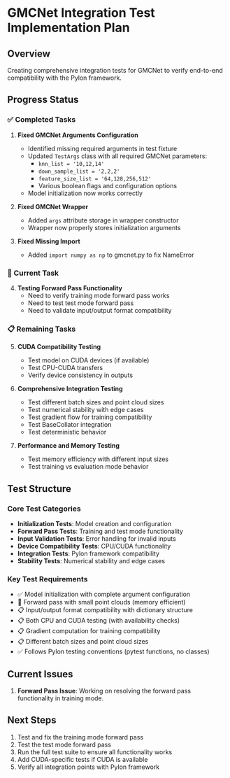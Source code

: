 # GMCNet Integration Test Implementation Plan

## Overview
Creating comprehensive integration tests for GMCNet to verify end-to-end compatibility with the Pylon framework.

## Progress Status

### ✅ Completed Tasks

1. **Fixed GMCNet Arguments Configuration**
   - Identified missing required arguments in test fixture
   - Updated `TestArgs` class with all required GMCNet parameters:
     - `knn_list = '10,12,14'`
     - `down_sample_list = '2,2,2'`
     - `feature_size_list = '64,128,256,512'`
     - Various boolean flags and configuration options
   - Model initialization now works correctly

2. **Fixed GMCNet Wrapper**
   - Added `args` attribute storage in wrapper constructor
   - Wrapper now properly stores initialization arguments

3. **Fixed Missing Import**
   - Added `import numpy as np` to gmcnet.py to fix NameError

### 🔄 Current Task

4. **Testing Forward Pass Functionality**
   - Need to verify training mode forward pass works
   - Need to test test mode forward pass
   - Need to validate input/output format compatibility

### 📋 Remaining Tasks

5. **CUDA Compatibility Testing**
   - Test model on CUDA devices (if available)
   - Test CPU-CUDA transfers
   - Verify device consistency in outputs

6. **Comprehensive Integration Testing**
   - Test different batch sizes and point cloud sizes
   - Test numerical stability with edge cases
   - Test gradient flow for training compatibility
   - Test BaseCollator integration
   - Test deterministic behavior

7. **Performance and Memory Testing**
   - Test memory efficiency with different input sizes
   - Test training vs evaluation mode behavior

## Test Structure

### Core Test Categories
- **Initialization Tests**: Model creation and configuration
- **Forward Pass Tests**: Training and test mode functionality
- **Input Validation Tests**: Error handling for invalid inputs
- **Device Compatibility Tests**: CPU/CUDA functionality
- **Integration Tests**: Pylon framework compatibility
- **Stability Tests**: Numerical stability and edge cases

### Key Test Requirements
- ✅ Model initialization with complete argument configuration
- 🔄 Forward pass with small point clouds (memory efficient)
- 📋 Input/output format compatibility with dictionary structure
- 📋 Both CPU and CUDA testing (with availability checks)
- 📋 Gradient computation for training compatibility
- 📋 Different batch sizes and point cloud sizes
- ✅ Follows Pylon testing conventions (pytest functions, no classes)

## Current Issues

1. **Forward Pass Issue**: Working on resolving the forward pass functionality in training mode.

## Next Steps

1. Test and fix the training mode forward pass
2. Test the test mode forward pass
3. Run the full test suite to ensure all functionality works
4. Add CUDA-specific tests if CUDA is available
5. Verify all integration points with Pylon framework